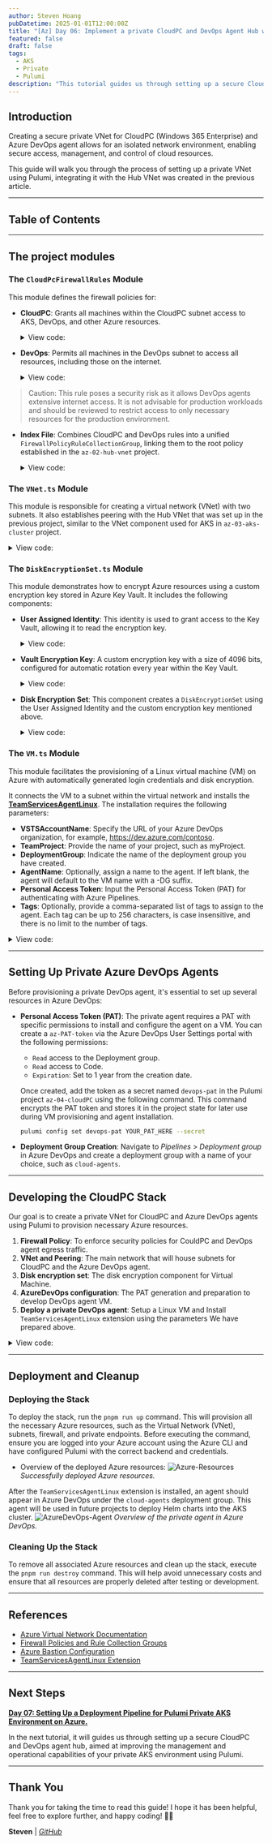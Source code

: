 ```yaml
---
author: Steven Hoang
pubDatetime: 2025-01-01T12:00:00Z
title: "[Az] Day 06: Implement a private CloudPC and DevOps Agent Hub with Pulumi."
featured: false
draft: false
tags:
  - AKS
  - Private
  - Pulumi
description: "This tutorial guides us through setting up a secure CloudPC and DevOps agent hub, aimed at improving the management and operational capabilities of your private AKS environment using Pulumi."
---
```


## Introduction

Creating a secure private VNet for CloudPC (Windows 365 Enterprise) and Azure DevOps agent allows for an isolated network environment, enabling secure access, management, and control of cloud resources.

This guide will walk you through the process of setting up a private VNet using Pulumi, integrating it with the Hub VNet was created in the previous article.

---

## Table of Contents

---

## The project modules

### The `CloudPcFirewallRules` Module

This module defines the firewall policies for:

- **CloudPC**: Grants all machines within the CloudPC subnet access to AKS, DevOps, and other Azure resources.
  <details><summary>View code:</summary>

  [inline](https://github.com/baoduy/drunk-azure-pulumi-articles/blob/main/az-04-cloudPC/CloudPcFirewallRules/cloudpcPolicyGroup.ts#1-29)

  </details>

- **DevOps**: Permits all machines in the DevOps subnet to access all resources, including those on the internet.
  <details><summary>View code:</summary>

  [inline](https://github.com/baoduy/drunk-azure-pulumi-articles/blob/main/az-04-cloudPC/CloudPcFirewallRules/devopsPolicyGroup.ts#1-20)

  </details>

> Caution: This rule poses a security risk as it allows DevOps agents extensive internet access. It is not advisable for production workloads and should be reviewed to restrict access to only necessary resources for the production environment.

- **Index File**: Combines CloudPC and DevOps rules into a unified `FirewallPolicyRuleCollectionGroup`, linking them to the root policy established in the `az-02-hub-vnet` project.
  <details><summary>View code:</summary>

  [inline](https://github.com/baoduy/drunk-azure-pulumi-articles/blob/main/az-04-cloudPC/CloudPcFirewallRules/index.ts#1-55)

  </details>

### The `VNet.ts` Module

This module is responsible for creating a virtual network (VNet) with two subnets.
It also establishes peering with the Hub VNet that was set up in the previous project, similar to the VNet component used for AKS in `az-03-aks-cluster` project.

<details><summary>View code:</summary>

[inline](https://github.com/baoduy/drunk-azure-pulumi-articles/blob/main/az-04-cloudPC/VNet.ts#78-172)

</details>

### The `DiskEncryptionSet.ts` Module

This module demonstrates how to encrypt Azure resources using a custom encryption key stored in Azure Key Vault. It includes the following components:

- **User Assigned Identity**: This identity is used to grant access to the Key Vault, allowing it to read the encryption key.
  <details><summary>View code:</summary>

  [inline](https://github.com/baoduy/drunk-azure-pulumi-articles/blob/main/az-04-cloudPC/DiskEncryptionSet.ts#17-44)

  </details>

- **Vault Encryption Key**: A custom encryption key with a size of 4096 bits, configured for automatic rotation every year within the Key Vault.
  <details><summary>View code:</summary>

  [inline](https://github.com/baoduy/drunk-azure-pulumi-articles/blob/main/az-04-cloudPC/DiskEncryptionSet.ts#49-88)

  </details>

- **Disk Encryption Set**: This component creates a `DiskEncryptionSet` using the User Assigned Identity and the custom encryption key mentioned above.

  <details><summary>View code:</summary>

  [inline](https://github.com/baoduy/drunk-azure-pulumi-articles/blob/main/az-04-cloudPC/DiskEncryptionSet.ts#90-119)

  </details>

### The `VM.ts` Module

This module facilitates the provisioning of a Linux virtual machine (VM) on Azure with automatically generated login credentials and disk encryption.

It connects the VM to a subnet within the virtual network and installs the **[TeamServicesAgentLinux](https://learn.microsoft.com/en-us/azure/devops/pipelines/release/deployment-groups/howto-provision-deployment-group-agents?view=azure-devops)**. The installation requires the following parameters:

- **VSTSAccountName**: Specify the URL of your Azure DevOps organization, for example, https://dev.azure.com/contoso.
- **TeamProject**: Provide the name of your project, such as myProject.
- **DeploymentGroup**: Indicate the name of the deployment group you have created.
- **AgentName**: Optionally, assign a name to the agent. If left blank, the agent will default to the VM name with a -DG suffix.
- **Personal Access Token**: Input the Personal Access Token (PAT) for authenticating with Azure Pipelines.
- **Tags**: Optionally, provide a comma-separated list of tags to assign to the agent. Each tag can be up to 256 characters, is case insensitive, and there is no limit to the number of tags.

<details><summary>View code:</summary>

[inline](https://github.com/baoduy/drunk-azure-pulumi-articles/blob/main/az-04-cloudPC/VM.ts#1-221)

</details>

---

## Setting Up Private Azure DevOps Agents

Before provisioning a private DevOps agent, it's essential to set up several resources in Azure DevOps:

- **Personal Access Token (PAT)**: The private agent requires a PAT with specific permissions to install and configure the agent on a VM. You can create a `az-PAT-token` via the Azure DevOps User Settings portal with the following permissions:

  - `Read` access to the Deployment group.
  - `Read` access to Code.
  - `Expiration`: Set to 1 year from the creation date.

  Once created, add the token as a secret named `devops-pat` in the Pulumi project `az-04-cloudPC` using the following command. This command encrypts the PAT token and stores it in the project state for later use during VM provisioning and agent installation.

  ```bash
  pulumi config set devops-pat YOUR_PAT_HERE --secret
  ```

- **Deployment Group Creation**: Navigate to _Pipelines_ > _Deployment group_ in Azure DevOps and create a deployment group with a name of your choice, such as `cloud-agents`.

---

## Developing the CloudPC Stack

Our goal is to create a private VNet for CloudPC and Azure DevOps agents using Pulumi to provision necessary Azure resources.

1. **Firewall Policy**: To enforce security policies for CouldPC and DevOps agent egress traffic.
2. **VNet and Peering**: The main network that will house subnets for CloudPC and the Azure DevOps agent.
3. **Disk encryption set**: The disk encryption component for Virtual Machine.
4. **AzureDevOps configuration**: The PAT generation and preparation to develop DevOps agent VM.
5. **Deploy a private DevOps agent**: Setup a Linux VM and Install `TeamServicesAgentLinux` extension using the parameters We have prepared above.

<details><summary>View code:</summary>

[inline](https://github.com/baoduy/drunk-azure-pulumi-articles/blob/main/az-04-cloudPC/index.ts#1-106)

</details>

---

## Deployment and Cleanup

### Deploying the Stack

To deploy the stack, run the `pnpm run up` command. This will provision all the necessary Azure resources, such as the Virtual Network (VNet), subnets, firewall, and private endpoints. Before executing the command, ensure you are logged into your Azure account using the Azure CLI and have configured Pulumi with the correct backend and credentials.

- Overview of the deployed Azure resources:
  ![Azure-Resources](/assets/az-06-pulumi-private-aks-cloudpc-hub/az-04-cloudpc.png)
  _Successfully deployed Azure resources._

After the `TeamServicesAgentLinux` extension is installed, an agent should appear in Azure DevOps under the `cloud-agents` deployment group. This agent will be used in future projects to deploy Helm charts into the AKS cluster.
![AzureDevOps-Agent](/assets/az-06-pulumi-private-aks-cloudpc-hub/private-ado-agent.png)
_Overview of the private agent in Azure DevOps._

### Cleaning Up the Stack

To remove all associated Azure resources and clean up the stack, execute the `pnpm run destroy` command. This will help avoid unnecessary costs and ensure that all resources are properly deleted after testing or development.

---

## References

- [Azure Virtual Network Documentation](https://learn.microsoft.com/en-us/azure/virtual-network/virtual-networks-overview)
- [Firewall Policies and Rule Collection Groups](https://learn.microsoft.com/en-us/azure/firewall/policy-overview)
- [Azure Bastion Configuration](https://learn.microsoft.com/en-us/azure/bastion/bastion-overview)
- [TeamServicesAgentLinux Extension](https://learn.microsoft.com/en-us/azure/devops/pipelines/release/deployment-groups/howto-provision-deployment-group-agents?view=azure-devops)

---

## Next Steps

**[Day 07: Setting Up a Deployment Pipeline for Pulumi Private AKS Environment on Azure.](/posts/az-07-pulumi-setup-deploy-cicd-pipeline)**

In the next tutorial, it will guides us through setting up a secure CloudPC and DevOps agent hub, aimed at improving the management and operational capabilities of your private AKS environment using Pulumi.

---

## Thank You

Thank you for taking the time to read this guide! I hope it has been helpful, feel free to explore further, and happy coding! 🌟✨

**Steven** | _[GitHub](https://github.com/baoduy)_
